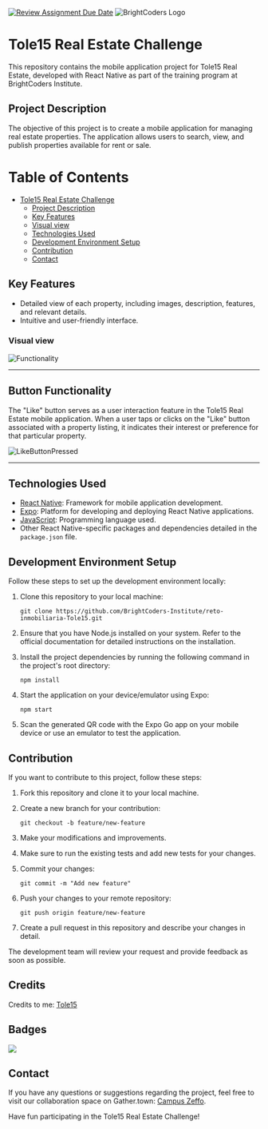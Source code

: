 [![Review Assignment Due Date](https://classroom.github.com/assets/deadline-readme-button-24ddc0f5d75046c5622901739e7c5dd533143b0c8e959d652212380cedb1ea36.svg)](https://classroom.github.com/a/EKaCILZ0)
![BrightCoders Logo](img/logo.png)

# Tole15 Real Estate Challenge

This repository contains the mobile application project for Tole15 Real Estate, developed with React Native as part of the training program at BrightCoders Institute.

## Project Description

The objective of this project is to create a mobile application for managing real estate properties. The application allows users to search, view, and publish properties available for rent or sale.

# Table of Contents

- [Tole15 Real Estate Challenge](#tole15-real-estate-challenge)
  - [Project Description](#project-description)
  - [Key Features](#key-features)
  - [Visual view](#visual-view)
  - [Technologies Used](#technologies-used)
  - [Development Environment Setup](#development-environment-setup)
  - [Contribution](#contribution)
  - [Contact](#contact)

## Key Features

- Detailed view of each property, including images, description, features, and relevant details.
- Intuitive and user-friendly interface.

### Visual view

![Functionality](img/funcionalfinish.png)

---

## Button Functionality

The "Like" button serves as a user interaction feature in the Tole15 Real Estate mobile application. When a user taps or clicks on the "Like" button associated with a property listing, it indicates their interest or preference for that particular property.

![LikeButtonPressed](img/LikeButton.png)

---

## Technologies Used

- [React Native](https://reactnative.dev): Framework for mobile application development.
- [Expo](https://expo.dev): Platform for developing and deploying React Native applications.
- [JavaScript](https://developer.mozilla.org/en-US/docs/Web/JavaScript): Programming language used.
- Other React Native-specific packages and dependencies detailed in the `package.json` file.

## Development Environment Setup

Follow these steps to set up the development environment locally:

1. Clone this repository to your local machine:

   ```
   git clone https://github.com/BrightCoders-Institute/reto-inmobiliaria-Tole15.git
   ```

2. Ensure that you have Node.js installed on your system. Refer to the official documentation for detailed instructions on the installation.

3. Install the project dependencies by running the following command in the project's root directory:

   ```
   npm install
   ```

4. Start the application on your device/emulator using Expo:

   ```
   npm start
   ```

5. Scan the generated QR code with the Expo Go app on your mobile device or use an emulator to test the application.

## Contribution

If you want to contribute to this project, follow these steps:

1. Fork this repository and clone it to your local machine.

2. Create a new branch for your contribution:

   ```
   git checkout -b feature/new-feature
   ```

3. Make your modifications and improvements.

4. Make sure to run the existing tests and add new tests for your changes.

5. Commit your changes:

   ```
   git commit -m "Add new feature"
   ```

6. Push your changes to your remote repository:

   ```
   git push origin feature/new-feature
   ```

7. Create a pull request in this repository and describe your changes in detail.

The development team will review your request and provide feedback as soon as possible.

## Credits

Credits to me: [Tole15](https://github.com/BrightCoders-Institute/reto-inmobiliaria-Tole15)

## Badges

<a href="https://codeclimate.com/github/BrightCoders-Institute/reto-inmobiliaria-Tole15/maintainability"><img src="https://api.codeclimate.com/v1/badges/cb5d5b0381851a9887eb/maintainability" /></a>

## Contact

If you have any questions or suggestions regarding the project, feel free to visit our collaboration space on Gather.town: [Campus Zeffo](https://app.gather.town/app/Xqjd4OwO4fzoQAHV/campus-zeffo).

Have fun participating in the Tole15 Real Estate Challenge!
